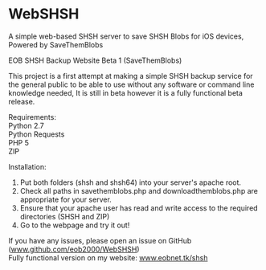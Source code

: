 # WebSHSH
A simple web-based SHSH server to save SHSH Blobs for iOS devices, Powered by SaveThemBlobs</br>

EOB SHSH Backup Website Beta 1 (SaveThemBlobs)</br>

This project is a first attempt at making a simple SHSH backup service for
the general public to be able to use without any software or command line
knowledge needed, It is still in beta however it is a fully functional beta
release.</br>

Requirements:</br>
Python 2.7</br>
Python Requests</br>
PHP 5</br>
ZIP</br>

Installation:</br>
1. Put both folders (shsh and shsh64) into your server's apache root.</br>
2. Check all paths in savethemblobs.php and downloadthemblobs.php are appropriate for your server.</br>
3. Ensure that your apache user has read and write access to the required directories (SHSH and ZIP)</br>
4. Go to the webpage and try it out!</br>

If you have any issues, please open an issue on GitHub (www.github.com/eob2000/WebSHSH)</br>
Fully functional version on my website: www.eobnet.tk/shsh
